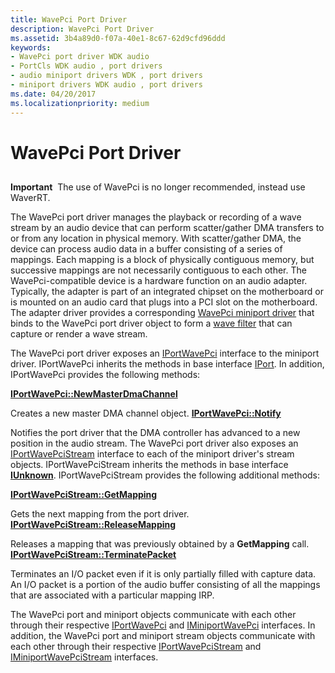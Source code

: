 ```yaml
---
title: WavePci Port Driver
description: WavePci Port Driver
ms.assetid: 3b4a89d0-f07a-40e1-8c67-62d9cfd96ddd
keywords:
- WavePci port driver WDK audio
- PortCls WDK audio , port drivers
- audio miniport drivers WDK , port drivers
- miniport drivers WDK audio , port drivers
ms.date: 04/20/2017
ms.localizationpriority: medium
---
```


# WavePci Port Driver


## <span id="wavepci_port_driver"></span><span id="WAVEPCI_PORT_DRIVER"></span>


**Important**  The use of WavePci is no longer recommended, instead use WaverRT.

 

The WavePci port driver manages the playback or recording of a wave stream by an audio device that can perform scatter/gather DMA transfers to or from any location in physical memory. With scatter/gather DMA, the device can process audio data in a buffer consisting of a series of mappings. Each mapping is a block of physically contiguous memory, but successive mappings are not necessarily contiguous to each other. The WavePci-compatible device is a hardware function on an audio adapter. Typically, the adapter is part of an integrated chipset on the motherboard or is mounted on an audio card that plugs into a PCI slot on the motherboard. The adapter driver provides a corresponding [WavePci miniport driver](wavepci-miniport-driver.md) that binds to the WavePci port driver object to form a [wave filter](wave-filters.md) that can capture or render a wave stream.

The WavePci port driver exposes an [IPortWavePci](https://msdn.microsoft.com/library/windows/hardware/ff536905) interface to the miniport driver. IPortWavePci inherits the methods in base interface [IPort](https://msdn.microsoft.com/library/windows/hardware/ff536842). In addition, IPortWavePci provides the following methods:

[**IPortWavePci::NewMasterDmaChannel**](https://msdn.microsoft.com/library/windows/hardware/ff536916)

Creates a new master DMA channel object.
[**IPortWavePci::Notify**](https://msdn.microsoft.com/library/windows/hardware/ff536918)

Notifies the port driver that the DMA controller has advanced to a new position in the audio stream.
The WavePci port driver also exposes an [IPortWavePciStream](https://msdn.microsoft.com/library/windows/hardware/ff536907) interface to each of the miniport driver's stream objects. IPortWavePciStream inherits the methods in base interface [**IUnknown**](https://msdn.microsoft.com/library/windows/desktop/ms680509). IPortWavePciStream provides the following additional methods:

[**IPortWavePciStream::GetMapping**](https://msdn.microsoft.com/library/windows/hardware/ff536909)

Gets the next mapping from the port driver.
[**IPortWavePciStream::ReleaseMapping**](https://msdn.microsoft.com/library/windows/hardware/ff536911)

Releases a mapping that was previously obtained by a **GetMapping** call.
[**IPortWavePciStream::TerminatePacket**](https://msdn.microsoft.com/library/windows/hardware/ff536913)

Terminates an I/O packet even if it is only partially filled with capture data.
An I/O packet is a portion of the audio buffer consisting of all the mappings that are associated with a particular mapping IRP.

The WavePci port and miniport objects communicate with each other through their respective [IPortWavePci](https://msdn.microsoft.com/library/windows/hardware/ff536905) and [IMiniportWavePci](https://msdn.microsoft.com/library/windows/hardware/ff536724) interfaces. In addition, the WavePci port and miniport stream objects communicate with each other through their respective [IPortWavePciStream](https://msdn.microsoft.com/library/windows/hardware/ff536907) and [IMiniportWavePciStream](https://msdn.microsoft.com/library/windows/hardware/ff536725) interfaces.

 

 




